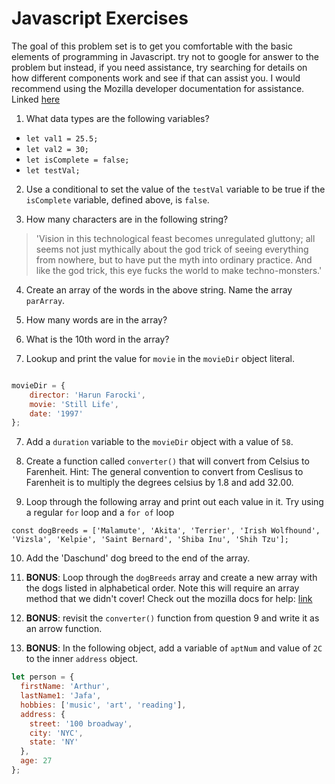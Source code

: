 # Javascript Exercises

 The goal of this problem set is to get you comfortable with the basic elements of programming in Javascript. try not to google for answer to the problem but instead, if you need assistance, try searching for details on how different components work and see if that can assist you. I would recommend using the Mozilla developer documentation for assistance. Linked [here](https://developer.mozilla.org/en-US/docs/Web/JavaScript)



1. What data types are the following variables?

- `let val1 = 25.5;`
- `let val2 = 30;`
- `let isComplete = false;`
- `let testVal;`

2. Use a conditional to set the value of the `testVal` variable to be true if the `isComplete` variable, defined above, is `false`.

3. How many characters are in the following string?
> 'Vision in this technological feast becomes unregulated gluttony; all seems not just mythically about the god trick of seeing everything from nowhere, but to have put the myth into ordinary practice. And like the god trick, this eye fucks the world to make techno-monsters.'

4. Create an array of the words in the above string. Name the array `parArray`. 

4. How many words are in the array?

5. What is the 10th word in the array?

6. Lookup and print the value for `movie` in the `movieDir` object literal.

```js

movieDir = {
    director: 'Harun Farocki',
    movie: 'Still Life',
    date: '1997'
};
```

7. Add a `duration` variable to the `movieDir` object with a value of `58`.


8. Create a function called `converter()` that will convert from Celsius to Farenheit. 
    Hint: The general convention to  convert from Ceslisus to Farenheit is to multiply the degrees celsius by 1.8 and add 32.00.

9. Loop through the following array and print out each value in it. Try using a regular `for` loop and a `for of` loop

`const dogBreeds = ['Malamute', 'Akita', 'Terrier', 'Irish Wolfhound', 'Vizsla', 'Kelpie', 'Saint Bernard', 'Shiba Inu', 'Shih Tzu'];`

10. Add the 'Daschund' dog breed to the end of the array.

11. __BONUS__: Loop through the `dogBreeds` array and create a new array with the dogs listed in alphabetical order. Note this will require an array method that we didn't cover! Check out the mozilla docs for help: [link](https://developer.mozilla.org/en-US/docs/Web/JavaScript/Reference/Global_Objects/Array)

12. __BONUS__: revisit the `converter()` function from question 9 and write it as an arrow function.

13. __BONUS__: In the following object, add a variable of `aptNum` and value of `2C` to the inner `address` object.

```js
let person = {
  firstName: 'Arthur',
  lastName1: 'Jafa',
  hobbies: ['music', 'art', 'reading'],
  address: {
    street: '100 broadway',
    city: 'NYC',
    state: 'NY'
  },
  age: 27
};
```